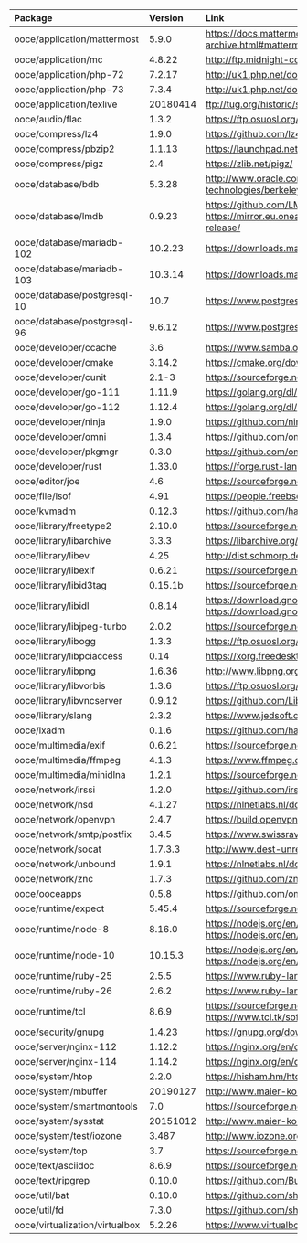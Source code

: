 | Package | Version | Link | Maintainer |
| :------ | :------ | :--- | :--------- |
| ooce/application/mattermost	| 5.9.0		| https://docs.mattermost.com/administration/version-archive.html#mattermost-team-edition-server-archive | [omniosorg](https://github.com/omniosorg)
| ooce/application/mc		| 4.8.22	| http://ftp.midnight-commander.org/?C=N;O=D | [omniosorg](https://github.com/omniosorg)
| ooce/application/php-72	| 7.2.17	| http://uk1.php.net/downloads.php | [omniosorg](https://github.com/omniosorg)
| ooce/application/php-73	| 7.3.4		| http://uk1.php.net/downloads.php | [omniosorg](https://github.com/omniosorg)
| ooce/application/texlive	| 20180414	| ftp://tug.org/historic/systems/texlive/2018/ | [omniosorg](https://github.com/omniosorg)
| ooce/audio/flac		| 1.3.2		| https://ftp.osuosl.org/pub/xiph/releases/flac/ | [omniosorg](https://github.com/omniosorg)
| ooce/compress/lz4		| 1.9.0		| https://github.com/lz4/lz4/releases | [omniosorg](https://github.com/omniosorg)
| ooce/compress/pbzip2		| 1.1.13	| https://launchpad.net/pbzip2/+download | [omniosorg](https://github.com/omniosorg)
| ooce/compress/pigz		| 2.4		| https://zlib.net/pigz/ | [omniosorg](https://github.com/omniosorg)
| ooce/database/bdb		| 5.3.28	| http://www.oracle.com/technetwork/database/database-technologies/berkeleydb/downloads/index.html | [omniosorg](https://github.com/omniosorg)
| ooce/database/lmdb		| 0.9.23	| https://github.com/LMDB/lmdb/releases https://mirror.eu.oneandone.net/software/openldap/openldap-release/ | [omniosorg](https://github.com/omniosorg)
| ooce/database/mariadb-102	| 10.2.23	| https://downloads.mariadb.org/mariadb/+releases/ | [omniosorg](https://github.com/omniosorg)
| ooce/database/mariadb-103	| 10.3.14	| https://downloads.mariadb.org/mariadb/+releases/ | [omniosorg](https://github.com/omniosorg)
| ooce/database/postgresql-10	| 10.7		| https://www.postgresql.org/ftp/source/ | [omniosorg](https://github.com/omniosorg)
| ooce/database/postgresql-96	| 9.6.12	| https://www.postgresql.org/ftp/source/ | [omniosorg](https://github.com/omniosorg)
| ooce/developer/ccache		| 3.6		| https://www.samba.org/ftp/ccache/ | [jimklimov](https://github.com/jimklimov)
| ooce/developer/cmake		| 3.14.2	| https://cmake.org/download/ | [omniosorg](https://github.com/omniosorg)
| ooce/developer/cunit		| 2.1-3		| https://sourceforge.net/projects/cunit/files/CUnit/ | [omniosorg](https://github.com/omniosorg)
| ooce/developer/go-111		| 1.11.9	| https://golang.org/dl/ | [omniosorg](https://github.com/omniosorg)
| ooce/developer/go-112		| 1.12.4	| https://golang.org/dl/ | [omniosorg](https://github.com/omniosorg)
| ooce/developer/ninja		| 1.9.0		| https://github.com/ninja-build/ninja/releases https://ninja-build.org/ | [omniosorg](https://github.com/omniosorg)
| ooce/developer/omni		| 1.3.4		| https://github.com/omniosorg/omni/releases | [omniosorg](https://github.com/omniosorg)
| ooce/developer/pkgmgr		| 0.3.0		| https://github.com/omniosorg/pkgmgr/releases | [omniosorg](https://github.com/omniosorg)
| ooce/developer/rust		| 1.33.0	| https://forge.rust-lang.org/other-installation-methods.html | [omniosorg](https://github.com/omniosorg)
| ooce/editor/joe		| 4.6		| https://sourceforge.net/projects/joe-editor/files/JOE%20sources/ | [omniosorg](https://github.com/omniosorg)
| ooce/file/lsof		| 4.91		| https://people.freebsd.org/~abe/ | [omniosorg](https://github.com/omniosorg)
| ooce/kvmadm			| 0.12.3	| https://github.com/hadfl/kvmadm/releases | [omniosorg](https://github.com/omniosorg)
| ooce/library/freetype2	| 2.10.0	| https://sourceforge.net/projects/freetype/files/freetype2/ | [omniosorg](https://github.com/omniosorg)
| ooce/library/libarchive	| 3.3.3		| https://libarchive.org/downloads/ | [omniosorg](https://github.com/omniosorg)
| ooce/library/libev		| 4.25		| http://dist.schmorp.de/libev/ | [omniosorg](https://github.com/omniosorg)
| ooce/library/libexif		| 0.6.21	| https://sourceforge.net/projects/libexif/files/libexif/ | [omniosorg](https://github.com/omniosorg)
| ooce/library/libid3tag	| 0.15.1b	| https://sourceforge.net/projects/mad/files/libid3tag/ | [omniosorg](https://github.com/omniosorg)
| ooce/library/libidl		| 0.8.14	| https://download.gnome.org/sources/libIDL/cache.json https://download.gnome.org/sources/libIDL/ | [omniosorg](https://github.com/omniosorg)
| ooce/library/libjpeg-turbo	| 2.0.2		| https://sourceforge.net/projects/libjpeg-turbo/files/ | [omniosorg](https://github.com/omniosorg)
| ooce/library/libogg		| 1.3.3		| https://ftp.osuosl.org/pub/xiph/releases/ogg/ | [omniosorg](https://github.com/omniosorg)
| ooce/library/libpciaccess	| 0.14		| https://xorg.freedesktop.org/archive/individual/lib | [drscream](https://github.com/drscream)
| ooce/library/libpng		| 1.6.36	| http://www.libpng.org/pub/png/libpng.html | [omniosorg](https://github.com/omniosorg)
| ooce/library/libvorbis	| 1.3.6		| https://ftp.osuosl.org/pub/xiph/releases/vorbis/ | [omniosorg](https://github.com/omniosorg)
| ooce/library/libvncserver	| 0.9.12	| https://github.com/LibVNC/libvncserver/releases | [omniosorg](https://github.com/omniosorg)
| ooce/library/slang		| 2.3.2		| https://www.jedsoft.org/releases/slang/ | [omniosorg](https://github.com/omniosorg)
| ooce/lxadm			| 0.1.6		| https://github.com/hadfl/lxadm/releases | [omniosorg](https://github.com/omniosorg)
| ooce/multimedia/exif		| 0.6.21	| https://sourceforge.net/projects/libexif/files/exif/ | [omniosorg](https://github.com/omniosorg)
| ooce/multimedia/ffmpeg	| 4.1.3		| https://www.ffmpeg.org/download.html#releases | [omniosorg](https://github.com/omniosorg)
| ooce/multimedia/minidlna	| 1.2.1		| https://sourceforge.net/projects/minidlna/files/minidlna/ | [omniosorg](https://github.com/omniosorg)
| ooce/network/irssi		| 1.2.0		| https://github.com/irssi/irssi/releases | [omniosorg](https://github.com/omniosorg)
| ooce/network/nsd		| 4.1.27	| https://nlnetlabs.nl/downloads/nsd/ | [omniosorg](https://github.com/omniosorg)
| ooce/network/openvpn		| 2.4.7		| https://build.openvpn.net/downloads/releases/ | [omniosorg](https://github.com/omniosorg)
| ooce/network/smtp/postfix	| 3.4.5		| https://www.swissrave.ch/mirror/postfix-source/index.html | [omniosorg](https://github.com/omniosorg)
| ooce/network/socat		| 1.7.3.3	| http://www.dest-unreach.org/socat/download/ | [omniosorg](https://github.com/omniosorg)
| ooce/network/unbound		| 1.9.1		| https://nlnetlabs.nl/downloads/unbound/ | [omniosorg](https://github.com/omniosorg)
| ooce/network/znc		| 1.7.3		| https://github.com/znc/znc/releases | [omniosorg](https://github.com/omniosorg)
| ooce/ooceapps			| 0.5.8		| https://github.com/omniosorg/ooceapps/releases | [omniosorg](https://github.com/omniosorg)
| ooce/runtime/expect		| 5.45.4	| https://sourceforge.net/projects/expect/files/Expect/ | [omniosorg](https://github.com/omniosorg)
| ooce/runtime/node-8		| 8.16.0	| https://nodejs.org/en/download/releases/ https://nodejs.org/en/download/ | [omniosorg](https://github.com/omniosorg)
| ooce/runtime/node-10		| 10.15.3	| https://nodejs.org/en/download/releases/ https://nodejs.org/en/download/ | [omniosorg](https://github.com/omniosorg)
| ooce/runtime/ruby-25		| 2.5.5		| https://www.ruby-lang.org/en/downloads/ | [omniosorg](https://github.com/omniosorg)
| ooce/runtime/ruby-26		| 2.6.2		| https://www.ruby-lang.org/en/downloads/ | [omniosorg](https://github.com/omniosorg)
| ooce/runtime/tcl		| 8.6.9		| https://sourceforge.net/projects/tcl/files/Tcl/ https://www.tcl.tk/software/tcltk/download.html | [omniosorg](https://github.com/omniosorg)
| ooce/security/gnupg		| 1.4.23	| https://gnupg.org/download/ | [omniosorg](https://github.com/omniosorg)
| ooce/server/nginx-112		| 1.12.2	| https://nginx.org/en/download.html | [omniosorg](https://github.com/omniosorg)
| ooce/server/nginx-114		| 1.14.2	| https://nginx.org/en/download.html | [omniosorg](https://github.com/omniosorg)
| ooce/system/htop		| 2.2.0		| https://hisham.hm/htop/releases/ | [omniosorg](https://github.com/omniosorg)
| ooce/system/mbuffer		| 20190127	| http://www.maier-komor.de/mbuffer.html | [omniosorg](https://github.com/omniosorg)
| ooce/system/smartmontools	| 7.0		| https://sourceforge.net/projects/smartmontools/files/smartmontools/ | [omniosorg](https://github.com/omniosorg)
| ooce/system/sysstat		| 20151012	| http://www.maier-komor.de/sysstat.html | [omniosorg](https://github.com/omniosorg)
| ooce/system/test/iozone	| 3.487		| http://www.iozone.org/src/current/ | [omniosorg](https://github.com/omniosorg)
| ooce/system/top		| 3.7		| https://sourceforge.net/projects/unixtop/files/unixtop/ | [omniosorg](https://github.com/omniosorg)
| ooce/text/asciidoc		| 8.6.9		| https://sourceforge.net/projects/asciidoc/files/asciidoc/ | [omniosorg](https://github.com/omniosorg)
| ooce/text/ripgrep		| 0.10.0	| https://github.com/BurntSushi/ripgrep/releases | [omniosorg](https://github.com/omniosorg)
| ooce/util/bat			| 0.10.0	| https://github.com/sharkdp/bat/releases | [omniosorg](https://github.com/omniosorg)
| ooce/util/fd			| 7.3.0		| https://github.com/sharkdp/fd/releases/ | [omniosorg](https://github.com/omniosorg)
| ooce/virtualization/virtualbox | 5.2.26	| https://www.virtualbox.org/wiki/Download_Old_Builds_5_2 | [omniosorg](https://github.com/omniosorg)
